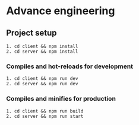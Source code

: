 # Advance engineering

## Project setup
```
1. cd client && npm install
2. cd server && npm install
```

### Compiles and hot-reloads for development
```
1. cd client && npm run dev
2. cd server && npm run dev
```

### Compiles and minifies for production
```
1. cd client && npm run build
2. cd server && npm run start
```